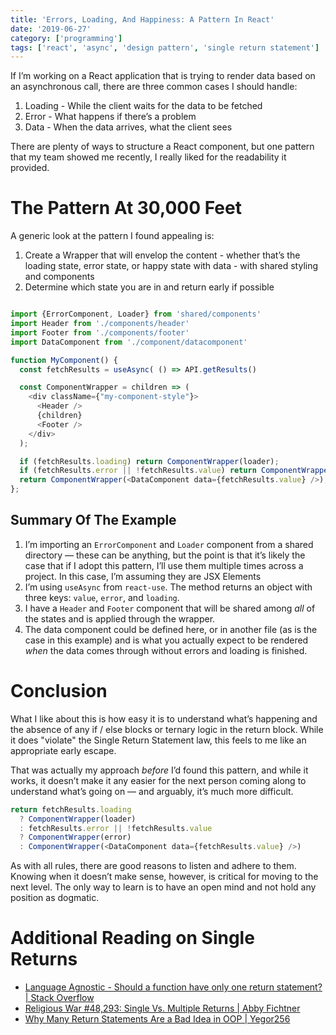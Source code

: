 ```yaml
---
title: 'Errors, Loading, And Happiness: A Pattern In React'
date: '2019-06-27'
category: ['programming']
tags: ['react', 'async', 'design pattern', 'single return statement']
---
```


If I’m working on a React application that is trying to render data based on an asynchronous call, there are three common cases I should handle:

1. Loading - While the client waits for the data to be fetched
2. Error - What happens if there’s a problem
3. Data - When the data arrives, what the client sees

There are plenty of ways to structure a React component, but one pattern that my team showed me recently, I really liked for the readability it provided.

# The Pattern At 30,000 Feet

A generic look at the pattern I found appealing is:

1. Create a Wrapper that will envelop the content - whether that’s the loading state, error state, or happy state with data - with shared styling and components
2. Determine which state you are in and return early if possible

```javascript

import {ErrorComponent, Loader} from 'shared/components'
import Header from './components/header'
import Footer from './components/footer'
import DataComponent from './component/datacomponent'

function MyComponent() {
  const fetchResults = useAsync( () => API.getResults()

  const ComponentWrapper = children => (
    <div className={"my-component-style"}>
      <Header />
      {children}
      <Footer />
    </div>
  );

  if (fetchResults.loading) return ComponentWrapper(loader);
  if (fetchResults.error || !fetchResults.value) return ComponentWrapper(error);
  return ComponentWrapper(<DataComponent data={fetchResults.value} />);
};

```

## Summary Of The Example

1. I’m importing an `ErrorComponent` and `Loader` component from a shared directory — these can be anything, but the point is that it’s likely the case that if I adopt this pattern, I’ll use them multiple times across a project. In this case, I’m assuming they are JSX Elements
2. I’m using `useAsync` from `react-use`. The method returns an object with three keys: `value`, `error`, and `loading`.
3. I have a `Header` and `Footer` component that will be shared among _all_ of the states and is applied through the wrapper.
4. The data component could be defined here, or in another file (as is the case in this example) and is what you actually expect to be rendered _when_ the data comes through without errors and loading is finished.

# Conclusion

What I like about this is how easy it is to understand what’s happening and the absence of any if / else blocks or ternary logic in the return block. While it does "violate" the Single Return Statement law, this feels to me like an appropriate early escape.

That was actually my approach _before_ I’d found this pattern, and while it works, it doesn’t make it any easier for the next person coming along to understand what’s going on — and arguably, it’s much more difficult.

```javascript
return fetchResults.loading
  ? ComponentWrapper(loader)
  : fetchResults.error || !fetchResults.value
  ? ComponentWrapper(error)
  : ComponentWrapper(<DataComponent data={fetchResults.value} />)
```

As with all rules, there are good reasons to listen and adhere to them. Knowing when it doesn’t make sense, however, is critical for moving to the next level. The only way to learn is to have an open mind and not hold any position as dogmatic.

# Additional Reading on Single Returns

- [Language Agnostic - Should a function have only one return statement? | Stack Overflow](https://stackoverflow.com/questions/36707/should-a-function-have-only-one-return-statement)
- [Religious War #48,293: Single Vs. Multiple Returns | Abby Fichtner](https://hackerchick.com/religious-war-48293-single-vs-multiple/)
- [Why Many Return Statements Are a Bad Idea in OOP | Yegor256](https://www.yegor256.com/2015/08/18/multiple-return-statements-in-oop.html)
